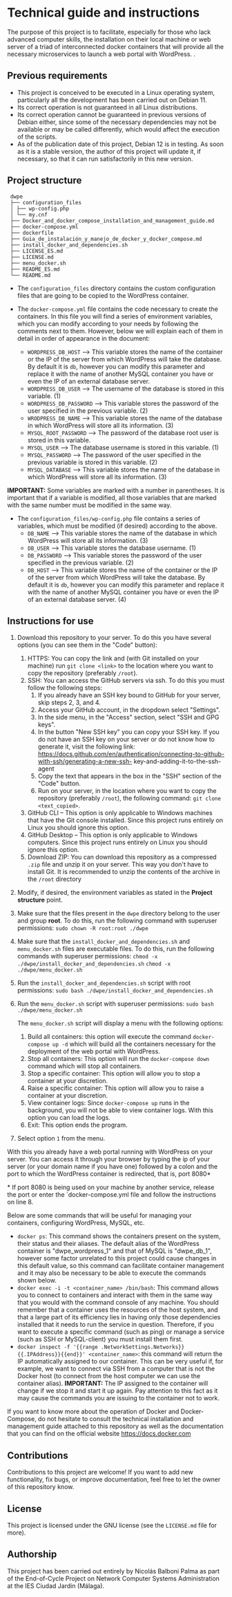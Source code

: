 # Technical guide and instructions

The purpose of this project is to facilitate, especially for those who lack advanced computer skills, the installation on their local machine or web server of a triad of interconnected docker containers that will provide all the necessary microservices to launch a web portal with WordPress. .

## Previous requirements

- This project is conceived to be executed in a Linux operating system, particularly all the development has been carried out on Debian 11.
- Its correct operation is not guaranteed in all Linux distributions.
- Its correct operation cannot be guaranteed in previous versions of Debian either, since some of the necessary dependencies may not be available or may be called differently, which would affect the execution of the scripts.
- As of the publication date of this project, Debian 12 is in testing. As soon as it is a stable version, the author of this project will update it, if necessary, so that it can run satisfactorily in this new version.

## Project structure

     dwpe
     ├── configuration_files
     │ ├── wp-config.php
     │ └── my.cnf
     ├── Docker_and_docker_compose_installation_and_management_guide.md
     ├── docker-compose.yml
     ├── dockerfile
     ├── Guia_de_instalación_y_manejo_de_docker_y_docker_compose.md  
     ├── install_docker_and_dependencies.sh
     ├── LICENSE_ES.md
     ├── LICENSE.md
     ├── menu_docker.sh
     ├── README_ES.md 
     └── README.md

- The `configuration_files` directory contains the custom configuration files that are going to be copied to the WordPress container.
- The `docker-compose.yml` file contains the code necessary to create the containers. In this file you will find a series of environment variables, which you can modify according to your needs by following the comments next to them.
However, below we will explain each of them in detail in order of appearance in the document:
    
   - `WORDPRESS_DB_HOST` --> This variable stores the name of the container or the IP of the server from which WordPress will take the database. By default it is `db`, however you can modify this parameter and replace it with the name of another MySQL container you have or even the IP of an external database server.
   - `WORDPRESS_DB_USER` --> The username of the database is stored in this variable. (1)
   - `WORDPRESS_DB_PASSWORD` --> This variable stores the password of the user specified in the previous variable. (2)
   - `WRODPRESS_DB_NAME` --> This variable stores the name of the database in which WordPress will store all its information. (3)
   - `MYSQL_ROOT_PASSWORD` --> The password of the database root user is stored in this variable.
   - `MYSQL_USER` --> The database username is stored in this variable. (1)
   - `MYSQL_PASSWORD` --> The password of the user specified in the previous variable is stored in this variable. (2)
   - `MYSQL_DATABASE` --> This variable stores the name of the database in which WordPress will store all its information. (3)

**IMPORTANT:** Some variables are marked with a number in parentheses. It is important that if a variable is modified, all those variables that are marked with the same number must be modified in the same way.

- The `configuration_files/wp-config.php` file contains a series of variables, which must be modified (if desired) according to the above.
   - `DB_NAME` --> This variable stores the name of the database in which WordPress will store all its information. (3)
   - `DB_USER` --> This variable stores the database username. (1)
   - `DB_PASSWORD` --> This variable stores the password of the user specified in the previous variable. (2)
   - `DB_HOST` --> This variable stores the name of the container or the IP of the server from which WordPress will take the database. By default it is `db`, however you can modify this parameter and replace it with the name of another MySQL container you have or even the IP of an external database server. (4)

## Instructions for use

1. Download this repository to your server. To do this you have several options (you can see them in the "Code" button):
    1. HTTPS: You can copy the link and (with Git installed on your machine) run `git clone <link>` to the location where you want to copy the repository (preferably `/root`).
    2. SSH: You can access the GitHub servers via ssh. To do this you must follow the following steps:
       1. If you already have an SSH key bound to GitHub for your server, skip steps 2, 3, and 4.
       2. Access your GitHub account, in the dropdown select "Settings".
       3. In the side menu, in the "Access" section, select "SSH and GPG keys".
       4. In the button "New SSH key" you can copy your SSH key. If you do not have an SSH key on your server or do not know how to generate it, visit the following link: https://docs.github.com/en/authentication/connecting-to-github-with-ssh/generating-a-new-ssh- key-and-adding-it-to-the-ssh-agent
       5. Copy the text that appears in the box in the "SSH" section of the "Code" button.
       6. Run on your server, in the location where you want to copy the repository (preferably `/root`), the following command: `git clone <text_copied>`.
    3. GitHub CLI – This option is only applicable to Windows machines that have the Git console installed. Since this project runs entirely on Linux you should ignore this option.
    4. GitHub Desktop – This option is only applicable to Windows computers. Since this project runs entirely on Linux you should ignore this option.
    5. Download ZIP: You can download this repository as a compressed `.zip` file and unzip it on your server. This way you don't have to install Git. It is recommended to unzip the contents of the archive in the `/root` directory
2. Modify, if desired, the environment variables as stated in the **Project structure** point.
3. Make sure that the files present in the `dwpe` directory belong to the user and group **root**. To do this, run the following command with superuser permissions:
    `sudo chown -R root:root ./dwpe`
4. Make sure that the `install_docker_and_dependencies.sh` and `menu_docker.sh` files are executable files. To do this, run the following commands with superuser permissions:
    `chmod -x ./dwpe/install_docker_and_dependencies.sh`
    `chmod -x ./dwpe/menu_docker.sh`
5. Run the `install_docker_and_dependencies.sh` script with root permissions:
    `sudo bash ./dwpe/install_docker_and_dependencies.sh`
6. Run the `menu_docker.sh` script with superuser permissions:
    `sudo bash ./dwpe/menu_docker.sh`
   
    The `menu_docker.sh` script will display a menu with the following options:
    1. Build all containers: this option will execute the command `docker-compose up -d` which will build all the containers necessary for the deployment of the web portal with WordPress.
    2. Stop all containers: This option will run the `docker-compose down` command which will stop all containers.
    3. Stop a specific container: This option will allow you to stop a container at your discretion.
    4. Raise a specific container: This option will allow you to raise a container at your discretion.
    5. View container logs: Since `docker-compose up` runs in the background, you will not be able to view container logs. With this option you can load the logs.
    6. Exit: This option ends the program.
7. Select option `1` from the menu.

With this you already have a web portal running with WordPress on your server.
You can access it through your browser by typing the ip of your server (or your domain name if you have one) followed by a colon and the port to which the WordPress container is redirected, that is, port 8080*

\* If port 8080 is being used on your machine by another service, release the port or enter the `docker-compose.yml file and follow the instructions on line 8.

Below are some commands that will be useful for managing your containers, configuring WordPress, MySQL, etc.

* `docker ps`: This command shows the containers present on the system, their status and their aliases. The default alias of the WordPress container is "dwpe_wordpress_1" and that of MySQL is "dwpe_db_1", however some factor unrelated to this project could cause changes in this default value, so this command can facilitate container management and it may also be necessary to be able to execute the commands shown below.
* `docker exec -i -t <container_name> /bin/bash`: This command allows you to connect to containers and interact with them in the same way that you would with the command console of any machine. You should remember that a container uses the resources of the host system, and that a large part of its efficiency lies in having only those dependencies installed that it needs to run the service in question. Therefore, if you want to execute a specific command (such as ping) or manage a service (such as SSH or MySQL-client) you must install them first.
* `docker inspect -f '{{range .NetworkSettings.Networks}}{{.IPAddress}}{{end}}' <container_name>`: this command will return the IP automatically assigned to our container. This can be very useful if, for example, we want to connect via SSH from a computer that is not the Docker host (to connect from the host computer we can use the container alias).
**IMPORTANT:** The IP assigned to the container will change if we stop it and start it up again. Pay attention to this fact as it may cause the commands you are issuing to the container not to work.

If you want to know more about the operation of Docker and Docker-Compose, do not hesitate to consult the technical installation and management guide attached to this repository as well as the documentation that you can find on the official website https://docs.docker.com

## Contributions
Contributions to this project are welcome! If you want to add new functionality, fix bugs, or improve documentation, feel free to let the owner of this repository know.

## License
This project is licensed under the GNU license (see the `LICENSE.md` file for more).

## Authorship
This project has been carried out entirely by Nicolás Balboni Palma as part of the End-of-Cycle Project on Network Computer Systems Administration at the IES Ciudad Jardin (Málaga).
